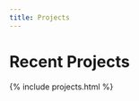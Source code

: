 ```yaml
---
title: Projects
---
```


# <i class="fas fa-feather-alt"></i>Recent Projects


{% include projects.html %}

